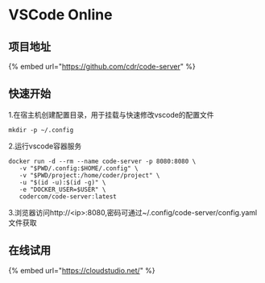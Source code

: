 # VSCode Online

## 项目地址

{% embed url="https://github.com/cdr/code-server" %}

## 快速开始

1.在宿主机创建配置目录，用于挂载与快速修改vscode的配置文件

```text
mkdir -p ~/.config
```

2.运行vscode容器服务

```text
docker run -d --rm --name code-server -p 8080:8080 \
   -v "$PWD/.config:$HOME/.config" \
   -v "$PWD/project:/home/coder/project" \
   -u "$(id -u):$(id -g)" \
   -e "DOCKER_USER=$USER" \
   codercom/code-server:latest
```

3.浏览器访问http://&lt;ip&gt;:8080,密码可通过~/.config/code-server/config.yaml文件获取

## 在线试用

{% embed url="https://cloudstudio.net/" %}



